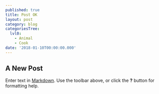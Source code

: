 ```yaml
---
published: true
title: Post OK
layout: post
category: blog
categoriesTree:
  lvl0:
    - Animal
    - Cook
date: '2018-01-10T00:00:00.000'
---
```

## A New Post

Enter text in [Markdown](http://daringfireball.net/projects/markdown/). Use the toolbar above, or click the **?** button for formatting help.
